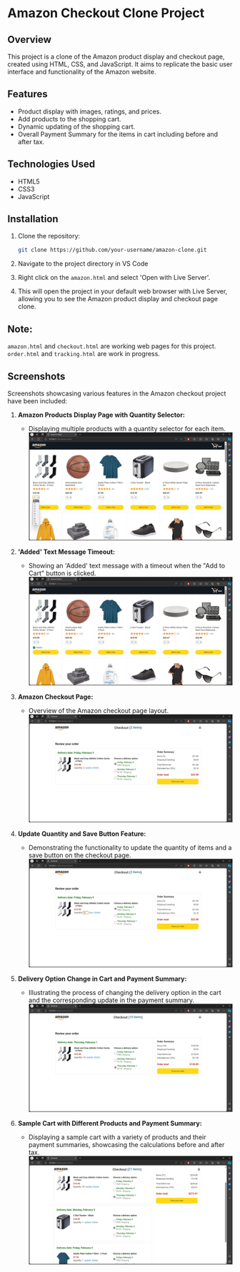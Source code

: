 # Amazon Checkout Clone Project

## Overview

This project is a clone of the Amazon product display and checkout page, created using HTML, CSS, and JavaScript. It aims to replicate the basic user interface and functionality of the Amazon website.

## Features

- Product display with images, ratings, and prices.
- Add products to the shopping cart.
- Dynamic updating of the shopping cart.
- Overall Payment Summary for the items in cart including before and after tax.

## Technologies Used

- HTML5
- CSS3
- JavaScript

## Installation

1. Clone the repository:

   ```bash
   git clone https://github.com/your-username/amazon-clone.git

   ```

2. Navigate to the project directory in VS Code

3. Right click on the `amazon.html` and select 'Open with Live Server'.

4. This will open the project in your default web browser with Live Server, allowing you to see the Amazon product display and checkout page clone.

## Note:

`amazon.html` and `checkout.html` are working web pages for this project.
`order.html` and `tracking.html` are work in progress.

## Screenshots

Screenshots showcasing various features in the Amazon checkout project have been included:

1. **Amazon Products Display Page with Quantity Selector:**

   - Displaying multiple products with a quantity selector for each item.
     ![Amazon Products Display Page](screenshots/amazon_products_with_quantity_selector.png)

2. **'Added' Text Message Timeout:**

   - Showing an 'Added' text message with a timeout when the "Add to Cart" button is clicked.
     ![Added Text Message](screenshots/amazon_Added_timeout.png)

3. **Amazon Checkout Page:**

   - Overview of the Amazon checkout page layout.
     ![Amazon Checkout Page](screenshots/amazon_checkout_page.png)

4. **Update Quantity and Save Button Feature:**

   - Demonstrating the functionality to update the quantity of items and a save button on the checkout page.
     ![Update Quantity and Save Button](screenshots/amazon_input_save_button.png)

5. **Delivery Option Change in Cart and Payment Summary:**

   - Illustrating the process of changing the delivery option in the cart and the corresponding update in the payment summary.
     ![Delivery Option Change and Payment Summary](screenshots/amazon_delivery_option_change.png)

6. **Sample Cart with Different Products and Payment Summary:**
   - Displaying a sample cart with a variety of products and their payment summaries, showcasing the calculations before and after tax.
     ![Sample Cart and Payment Summary](screenshots/amazon_order_and_payment_summary.png)
